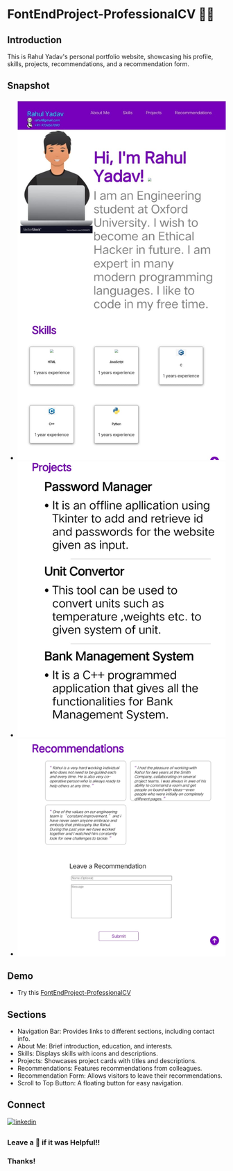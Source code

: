 # FontEndProject-ProfessionalCV 👨‍💼


## Introduction

This is Rahul Yadav's personal portfolio website, showcasing his profile, skills, projects, recommendations, and a recommendation form.


## Snapshot
- ![snap](About.jpg)
- ![snap](Projects.jpg)
- ![snap](recommendations.jpg)

## Demo

 - Try this [FontEndProject-ProfessionalCV ](https://rahulyadav147.github.io/FontEndProject-ProfessionalCV/)


## Sections

- Navigation Bar: Provides links to different sections, including contact info.
- About Me: Brief introduction, education, and interests.
- Skills: Displays skills with icons and descriptions.
- Projects: Showcases project cards with titles and descriptions.
- Recommendations: Features recommendations from colleagues.
- Recommendation Form: Allows visitors to leave their recommendations.
- Scroll to Top Button: A floating button for easy navigation.

  
## Connect 

[![linkedin](https://img.shields.io/badge/linkedin-0A66C2?style=for-the-badge&logo=linkedin&logoColor=white)](https://www.linkedin.com/in/rahul-yadav-4ba373231/)



## 
### Leave a 🌟 if it was Helpful!!
### Thanks!
